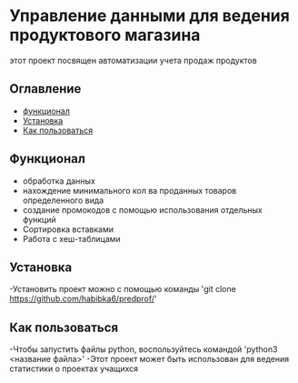 # Управление данными для ведения продуктового магазина
этот проект посвящен автоматизации учета продаж продуктов
## Оглавление
- [функционал](#функционал)
- [Установка](#установка)
- [Как пользоваться](#как-пользоваться)
## Функционал
- обработка данных
- нахождение минимального кол ва проданных товаров определенного вида
- создание промокодов с помощью использования отдельных функций
- Сортировка вставками
- Работа с хеш-таблицами
## Установка
-Установить проект можно с помощью команды
'git clone https://github.com/habibka6/predprof/'
## Как пользоваться
-Чтобы запустить файлы python, воспользуйтесь командой 
'python3 <название файла>'
-Этот проект может быть использован для ведения статистики о проектах учащихся
